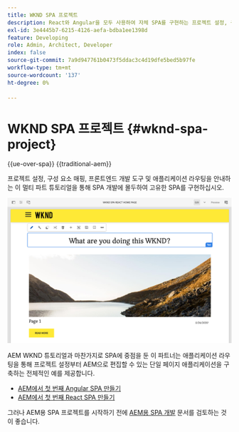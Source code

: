```yaml
---
title: WKND SPA 프로젝트
description: React와 Angular을 모두 사용하여 자체 SPA를 구현하는 프로젝트 설정, 구성 요소 매핑, 프론트엔드 개발 도구 및 애플리케이션 라우팅을 안내하는 이 멀티 파트 튜토리얼을 통해 SPA 개발에 몰두하십시오.
exl-id: 3e4445b7-6215-4126-aefa-bdba1ee1398d
feature: Developing
role: Admin, Architect, Developer
index: false
source-git-commit: 7a9d947761b0473f5ddac3c4d19dfe5bed5b97fe
workflow-type: tm+mt
source-wordcount: '137'
ht-degree: 0%

---
```



# WKND SPA 프로젝트 {#wknd-spa-project}

{{ue-over-spa}}
{{traditional-aem}}

프로젝트 설정, 구성 요소 매핑, 프론트엔드 개발 도구 및 애플리케이션 라우팅을 안내하는 이 멀티 파트 튜토리얼을 통해 SPA 개발에 몰두하여 고유한 SPA를 구현하십시오.

![WKND SPA 프로젝트](assets/wknd-spa-project.png)

AEM WKND 튜토리얼과 마찬가지로 SPA에 중점을 둔 이 파트너는 애플리케이션 라우팅을 통해 프로젝트 설정부터 AEM으로 편집할 수 있는 단일 페이지 애플리케이션을 구축하는 전체적인 예를 제공합니다.

* [AEM에서 첫 번째 Angular SPA 만들기](https://experienceleague.adobe.com/docs/experience-manager-learn/getting-started-with-aem-headless/spa-editor/angular/overview.html?lang=ko)
* [AEM에서 첫 번째 React SPA 만들기](https://experienceleague.adobe.com/docs/experience-manager-learn/getting-started-with-aem-headless/spa-editor/react/overview.html?lang=ko)

그러나 AEM용 SPA 프로젝트를 시작하기 전에 [AEM용 SPA 개발](developing.md) 문서를 검토하는 것이 좋습니다.
